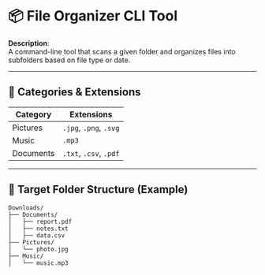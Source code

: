 # 📦 File Organizer CLI Tool

**Description**:  
A command-line tool that scans a given folder and organizes files into subfolders based on file type or date.

---

## 📁 Categories & Extensions

| Category  | Extensions              |
|-----------|--------------------------|
| Pictures  | `.jpg`, `.png`, `.svg`   |
| Music     | `.mp3`                   |
| Documents | `.txt`, `.csv`, `.pdf`   |

---

## 📂 Target Folder Structure (Example)

```plaintext
Downloads/
├── Documents/
│   ├── report.pdf
│   ├── notes.txt
│   ├── data.csv
├── Pictures/
│   └── photo.jpg
├── Music/
│   └── music.mp3
